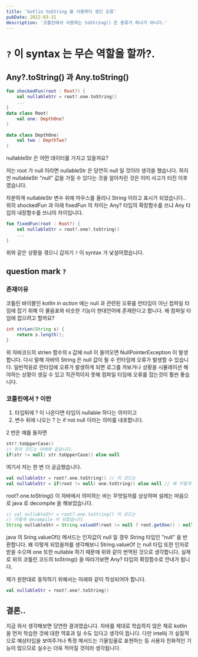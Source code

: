 ```yaml
---
title: 'kotlin toString 을 사용하다 생긴 오류'
pubDate: 2022-03-31
description: '코틀린에서 사용하는 toString() 은 종류가 하나가 아니다.'
---
```


# `?` 이 syntax 는 무슨 역할을 할까?.

## Any?.toString() 과 Any.toString()

```kotlin
fun shockedFun(root : Root?) {
    val nullableStr = root?.one.toString()
    ...
}
data class Root(
    val one: DepthOne?
)

data class DepthOne(
    val two : DepthTwo?
)
```

nullableStr 은 어떤 데이터를 가지고 있을까요?

저는 root 가 null 이라면 nullableStr 은 당연히 null 일 것이라 생각을 했습니다.
하지만 nullableStr "null" 값을 가질 수 있다는 것을 알아차린 것은 이미 사고가 터진 이후였습니다.

차분하게 nullableStr 변수 위에 마우스를 올리니 String 이라고 표시가 되었습니다..
위의 shockedFun 과 아래 fixedFun 의 차이는 Any? 타입의 확장함수를 쓰냐 Any 타입의 내장함수를 쓰냐의 차이입니다.

```kotlin
fun fixedFun(root : Root?) {
    val nullableStr = root?.one?.toString()
    ...
}
```

위와 같은 상황을 겪으니 갑자기 `?` 이 syntax 가 낯설어졌습니다.

## question mark `?`

### 존재이유

코틀린 바이블인 _kotlin in action_ 에는 null 과 관련된 오류를 런타임이 아닌 컴파일 타임에 잡기 위해 이 물음표와 비슷한 기능이 현대언어에 존재한다고 합니다.
왜 컴파일 타임에 잡으려고 할까요?

```java
int strLen(String s) {
    return s.length();
}
```

위 자바코드의 strlen 함수의 s 값에 null 이 들어오면 NullPointerException 이 발생합니다. 다시 말해 자바의 String 은 null 값이 될 수 런타임에 오류가 발생할 수 있습니다.
일반적응로 런타임에 오류가 발생하게 되면 로그를 까보거나 상황을 시뮬레이션 해야하는 상황이 생길 수 있고 직관적이지 못해 컴파일 타임에 오류를 잡는것이 훨씬 좋습니다.

### 코틀린에서 ? 이란

1. 타입뒤에 ? 이 나온다면 타입이 nullable 하다는 의미이고
2. 변수 뒤에 나오는 ? 는 if not null 이라는 의미를 내포합니다.

2 번은 예를 들자면

```kotlin
str?.toUpperCase()
// 위의 코드는 아래와 같습니다.
if(str != null) str.toUpperCase() else null
```

여기서 저는 한 번 더 궁금했습니다.

```kotlin
val nullableStr = root?.one.toString() // 이 코드는
val nullableStr = if(root != null) one.toString() else null // 왜 이렇게 해석되지 않는지.
```

root?.one.toString() 이 자바에서 의미하는 바는 무엇일까를 상상하며 설레는 마음으로 java 로 decompile 을 해보았습니다.

```java
// val nullableStr = root?.one.toString() 이 코드는
// 이렇게 decompile 이 되었습니다.
String nullableStr = String.valueOf(root != null ? root.getOne() : null);
```

java 의 Sring.valueOf() 메서드는 인자값이 null 일 경우 String 타입인 "null" 을 반환합니다.
왜 이렇게 되었을까를 생각해보니 String.valueOf 는 null 타입 또한 인자로 받을 수으며 one 또한 nullable 하기 때문에 위와 같이 번역된 것으로 생각합니다.
실제로 위의 코틀린 코드의 toString() 을 따라가보면 Any? 타입의 확장함수로 안내가 됩니다.

제가 원한대로 동작하기 위해서는 아래와 같이 작성되어야 합니다.

```kotlin
val nullableStr = root?.one?.toString()
```

## 결론..

지금 와서 생각해보면 당연한 결과였습니다. 자바를 제대로 학습하지 않은 채로 kotlin 을 먼저 학습한 것에 대한 역효과 일 수도 있다고 생각이 듭니다.
다만 intellij 가 실질적으로 예상타입을 보여주거나 특정 메서드는 기울임꼴로 표현하는 등 사용자 친화적인 기능이 많으므로 실수는 더욱 적어질 것이라 생각됩니다.